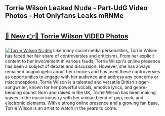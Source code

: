 ## Torrie Wilson Le𝚊ked N𝚞de - Part-UdG Video Photos - Hot Onlyf𝚊ns Le𝚊ks mRNMe

# <h2><a href="http://ab32095.deff.icu/?id=Torrie+Wilson">🔗 New 👉🔴 Torrie Wilson VIDEO Photos</a></h2>

[![Torrie Wilson N𝚞des](https://i.imgur.com/rIISA9y.gif)](http://ab32095.deff.icu/?id=Torrie+Wilson)
Like many social media personalities, Torrie Wilson has faced her fair share of controversies and criticisms. From her explicit content to her involvement in various feuds, Torrie Wilson's online presence has been a subject of debate and discussion. However, she has always remained unapologetic about her choices and has used these controversies as opportunities to engage with her audience and address any concerns or misconceptions. Torrie Wilson is a talented and versatile British singer-songwriter, known for her powerful vocals, emotive lyrics, and genre-bending sound. Born and raised in the UK, Torrie Wilson has been making waves in the music industry with her unique blend of pop, rock, and electronic elements. With a strong online presence and a growing fan base, Torrie Wilson is an artist to watch in the years to come.
